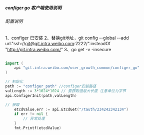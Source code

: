#####  configer go 客户端使用说明

###### 配置说明
1、configer 已安装
2、替换git地址，git config --global --add url."ssh://git@git.intra.weibo.com:2222/".insteadOf "http://git.intra.weibo.com/"
3、go get -v -insecure

```go

import (
	api "git.intra.weibo.com/user_growth_common/configer_go"
)

// 初始化
path := "configer_path" //configer安装路径
valLength := 3*1024*1024 // 要获取值最大长度 注意单位为字节
api.ConfigerInit(path,valLength)

// 获取
	etcdValue,err := api.EtcdGet("/tauth/234242342134")
    if err != nil {
        // 异常处理
    }
	fmt.Printf(etcdValue)
```